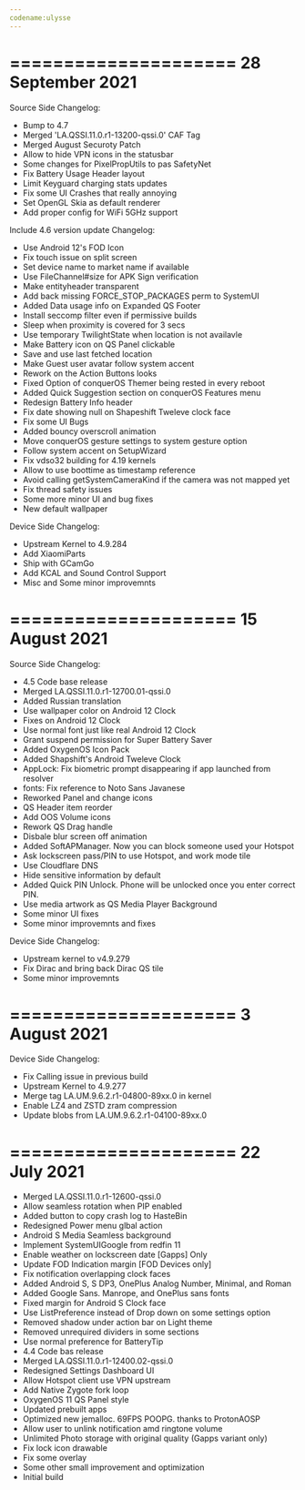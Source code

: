 ```yaml
---
codename:ulysse
---
```


=====================
  28 September 2021
=====================
Source Side Changelog:
 * Bump to 4.7
 * Merged 'LA.QSSI.11.0.r1-13200-qssi.0' CAF Tag
 * Merged August Securoty Patch
 * Allow to hide VPN icons in the statusbar
 * Some changes for PixelPropUtils to pas SafetyNet
 * Fix Battery Usage Header layout
 * Limit Keyguard charging stats updates
 * Fix some UI Crashes that really annoying
 * Set OpenGL Skia as default renderer
 * Add proper config for WiFi 5GHz support

Include 4.6 version update Changelog:
 * Use Android 12's FOD Icon
 * Fix touch issue on split screen
 * Set device name to market name if available
 * Use FileChannel#size for APK Sign verification
 * Make entityheader transparent
 * Add back missing FORCE_STOP_PACKAGES perm to SystemUI
 * Added Data usage info on Expanded QS Footer
 * Install seccomp filter even if permissive builds
 * Sleep when proximity is covered for 3 secs
 * Use temporary TwilightState when location is not availavle
 * Make Battery icon on QS Panel clickable
 * Save and use last fetched location
 * Make Guest user avatar follow system accent
 * Rework on the Action Buttons looks
 * Fixed Option of conquerOS Themer being rested in every reboot
 * Added Quick Suggestion section on conquerOS Features menu
 * Redesign Battery Info header
 * Fix date showing null on Shapeshift Tweleve clock face
 * Fix some UI Bugs
 * Added bouncy overscroll animation
 * Move conquerOS gesture settings to system gesture option
 * Follow system accent on SetupWizard
 * Fix vdso32 building for 4.19 kernels
 * Allow to use boottime as timestamp reference 
 * Avoid calling getSystemCameraKind if the camera was not mapped yet
 * Fix thread safety issues
 * Some more minor UI and bug fixes
 * New default wallpaper

Device Side Changelog:
 * Upstream Kernel to 4.9.284
 * Add XiaomiParts
 * Ship with GCamGo
 * Add KCAL and Sound Control Support
 * Misc and Some minor improvemnts

=====================
    15 August 2021
=====================
Source Side Changelog:
 * 4.5 Code base release
 * Merged LA.QSSI.11.0.r1-12700.01-qssi.0
 * Added Russian translation
 * Use wallpaper color on Android 12 Clock
 * Fixes on Android 12 Clock
 * Use normal font just like real Android 12 Clock
 * Grant suspend permission for Super Battery Saver
 * Added OxygenOS Icon Pack
 * Added Shapshift's Android Tweleve Clock
 * AppLock: Fix biometric prompt disappearing if app launched from resolver
 * fonts: Fix reference to Noto Sans Javanese 
 * Reworked Panel and change icons
 * QS Header item reorder
 * Add OOS Volume icons
 * Rework QS Drag handle
 * Disbale blur screen off animation
 * Added SoftAPManager. Now you can block someone used your Hotspot
 * Ask lockscreen pass/PIN to use Hotspot, and work mode tile
 * Use Cloudflare DNS
 * Hide sensitive information by default
 * Added Quick PIN Unlock. Phone will be unlocked once you enter correct PIN.
 * Use media artwork as QS Media Player Background
 * Some minor UI fixes
 * Some minor improvemnts and fixes

Device Side Changelog:
 * Upstream kernel to v4.9.279
 * Fix Dirac and bring back Dirac QS tile
 * Some minor improvemnts

=====================
    3 August 2021
=====================
Device Side Changelog:
* Fix Calling issue in previous build
* Upstream Kernel to 4.9.277
* Merge tag LA.UM.9.6.2.r1-04800-89xx.0 in kernel
* Enable LZ4 and ZSTD zram compression
* Update blobs from LA.UM.9.6.2.r1-04100-89xx.0

=====================
    22 July 2021
=====================
 - Merged LA.QSSI.11.0.r1-12600-qssi.0
 - Allow seamless rotation when PIP enabled
 - Added button to copy crash log to HasteBin
 - Redesigned Power menu glbal action
 - Android S Media Seamless background 
 - Implement SystemUIGoogle from redfin 11 
 - Enable weather on lockscreen date [Gapps] Only
 - Update FOD Indication margin [FOD Devices only]
 - Fix notification overlapping clock faces
 - Added Android S, S DP3, OnePlus Analog Number, Minimal, and Roman
 - Added Google Sans. Manrope, and OnePlus sans fonts
 - Fixed margin for Android S Clock face
 - Use ListPreference instead of Drop down on some settings option
 - Removed shadow under action bar on Light theme
 - Removed unrequired dividers in some sections
 - Use normal preference for BatteryTip
 - 4.4 Code bas release
 - Merged LA.QSSI.11.0.r1-12400.02-qssi.0
 - Redesigned Settings Dashboard UI 
 - Allow Hotspot client use VPN upstream 
 - Add Native Zygote fork loop 
 - OxygenOS 11 QS Panel style
 - Updated prebuilt apps 
 - Optimized new jemalloc. 69FPS POOPG. thanks to ProtonAOSP 
 - Allow user to unlink notification amd ringtone volume 
 - Unlimited Photo storage with original quality (Gapps variant only)
 - Fix lock icon drawable 
 - Fix some overlay 
 - Some other small improvement and optimization 
 - Initial build
